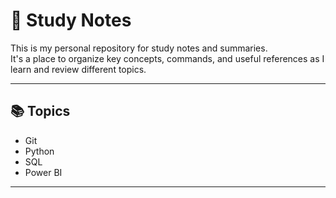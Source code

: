 # 📝 Study Notes

This is my personal repository for study notes and summaries.  
It's a place to organize key concepts, commands, and useful references as I learn and review different topics.

---

## 📚 Topics

- Git  
- Python  
- SQL 
- Power BI 

---


